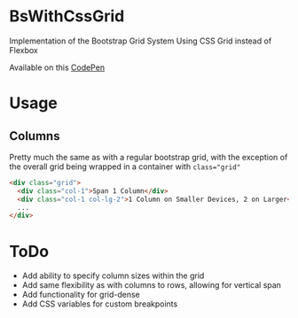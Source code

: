 # BsWithCssGrid
Implementation of the Bootstrap Grid System Using CSS Grid instead of Flexbox

Available on this [CodePen](https://codepen.io/nabeelvalley/pen/xapreX?editors=1100)

# Usage
## Columns
Pretty much the same as with a regular bootstrap grid, with the exception of the overall grid being wrapped in a container with `class="grid"`
```html
<div class="grid">
  <div class="col-1">Span 1 Column</div>
  <div class="col-1 col-lg-2">1 Column on Smaller Devices, 2 on Larger</div>
  ...
</div>
```

# ToDo
- Add ability to specify column sizes within the grid
- Add same flexibility as with columns to rows, allowing for vertical span
- Add functionality for grid-dense
- Add CSS variables for custom breakpoints
